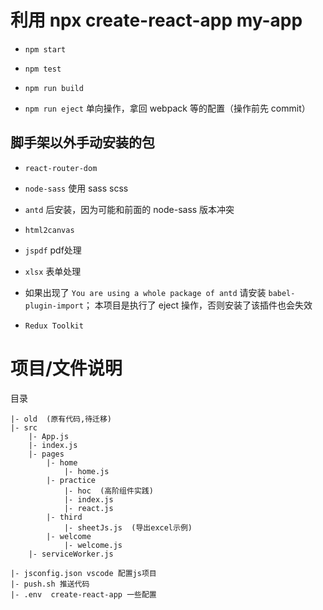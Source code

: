 # 利用 npx create-react-app my-app 

- `npm start`

- `npm test`

- `npm run build`

- `npm run eject` 单向操作，拿回 webpack 等的配置（操作前先 commit）

## 脚手架以外手动安装的包

- `react-router-dom`

- `node-sass` 使用 sass scss

- `antd` 后安装，因为可能和前面的 node-sass 版本冲突 

- `html2canvas` 

- `jspdf` pdf处理

- `xlsx` 表单处理

- 如果出现了 `You are using a whole package of antd` 请安装 `babel-plugin-import`； 本项目是执行了 eject 操作，否则安装了该插件也会失效

- `Redux Toolkit`

# 项目/文件说明

目录
```
|- old  (原有代码,待迁移)
|- src
    |- App.js
    |- index.js
    |- pages
        |- home
            |- home.js
        |- practice
            |- hoc  (高阶组件实践)
            |- index.js
            |- react.js
        |- third
            |- sheetJs.js  (导出excel示例)
        |- welcome
            |- welcome.js
    |- serviceWorker.js

|- jsconfig.json vscode 配置js项目
|- push.sh 推送代码
|- .env  create-react-app 一些配置
```
